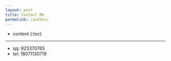 ```yaml
---
layout: post
title: Contact Me
permalink: /author/
---
```


* content
{:toc}



-----------------------------------------------------------------
+ qq: 925370765
+ tel: 18071130719
